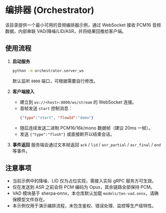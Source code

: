 # 编排器 (Orchestrator)

该目录提供一个最小可用的音频编排器示例，通过 WebSocket 接收 PCM16 音频数据，内部串联 VAD/降噪/LID/ASR，并将结果回推给客户端。

## 使用流程

1. **启动服务**
   ```bash
   python -m orchestrator.server_ws
   ```
   默认监听 `8000` 端口，可根据需要自行修改。

2. **客户端接入**
   - 建立到 `ws://<host>:8000/ws/stream` 的 WebSocket 连接。
   - 首帧发送 `start` 控制消息：
     ```json
     {"type":"start", "flowId":"demo"}
     ```
   - 随后连续发送二进制 PCM16/16k/mono 数据帧（建议 20ms 一帧）。
   - 发送 `{"type":"flush"}` 或直接断开以结束会话。

3. **事件返回**
   服务端会通过文本帧返回 `ack` / `lid` / `asr_partial` / `asr_final` / `end` 等事件。

## 注意事项

- 当前示例中的降噪、LID 仅为占位实现，需接入实际 gRPC 服务方可生效。
- 仅在发送到 ASR 之前会将 PCM 编码为 Opus，其余链路全部保持 PCM。
- VAD 模块基于 sherpa‑onnx，本仓库默认加载 `models/ten-vad.onnx`，请确保模型文件存在。
- 本示例仅用于演示编排流程，未包含鉴权、错误处理、监控等生产级特性。

